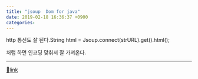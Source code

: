 ```yaml
---
title: "jsoup  Dom for java"
date: 2019-02-18 16:36:37 +0900
categories: 
---
```

  

http 통신도 잘 된다.String html = Jsoup.connect(strURL).get().html();



처럼 하면 인코딩 맞춰서 잘 가져온다.

  




  ***
[🔗link](http://www.mins01.com/mh/tech/read/1257)